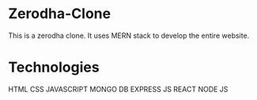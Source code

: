 # Zerodha-Clone
This is a zerodha clone. It uses MERN stack to develop the entire website.

# Technologies
HTML
CSS
JAVASCRIPT
MONGO DB
EXPRESS JS
REACT
NODE JS
